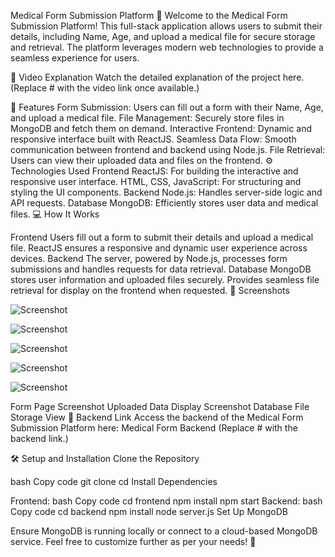 Medical Form Submission Platform 📄
Welcome to the Medical Form Submission Platform! This full-stack application allows users to submit their details, including Name, Age, and upload a medical file for secure storage and retrieval. The platform leverages modern web technologies to provide a seamless experience for users.

🎥 Video Explanation
Watch the detailed explanation of the project here. (Replace # with the video link once available.)

🚀 Features
Form Submission: Users can fill out a form with their Name, Age, and upload a medical file.
File Management: Securely store files in MongoDB and fetch them on demand.
Interactive Frontend: Dynamic and responsive interface built with ReactJS.
Seamless Data Flow: Smooth communication between frontend and backend using Node.js.
File Retrieval: Users can view their uploaded data and files on the frontend.
⚙️ Technologies Used
Frontend
ReactJS: For building the interactive and responsive user interface.
HTML, CSS, JavaScript: For structuring and styling the UI components.
Backend
Node.js: Handles server-side logic and API requests.
Database
MongoDB: Efficiently stores user data and medical files.
💻 How It Works

Frontend
Users fill out a form to submit their details and upload a medical file.
ReactJS ensures a responsive and dynamic user experience across devices.
Backend
The server, powered by Node.js, processes form submissions and handles requests for data retrieval.
Database
MongoDB stores user information and uploaded files securely.
Provides seamless file retrieval for display on the frontend when requested.
📸 Screenshots

![Screenshot](https://github.com/ARMAN8910/Oralens-LLC-Assignment-FrontEnd/blob/afd933569140ac2b4764ab9979e74165ee7e907c/p1.png)

![Screenshot](https://github.com/ARMAN8910/Oralens-LLC-Assignment-FrontEnd/blob/afd933569140ac2b4764ab9979e74165ee7e907c/p2%20(2).png)

![Screenshot](https://github.com/ARMAN8910/Oralens-LLC-Assignment-FrontEnd/blob/afd933569140ac2b4764ab9979e74165ee7e907c/p3%20(2).png)

![Screenshot](https://github.com/ARMAN8910/Oralens-LLC-Assignment-FrontEnd/blob/afd933569140ac2b4764ab9979e74165ee7e907c/p4%20(2).png)

![Screenshot](https://github.com/ARMAN8910/Oralens-LLC-Assignment-FrontEnd/blob/afd933569140ac2b4764ab9979e74165ee7e907c/p5.png)

Form Page Screenshot
Uploaded Data Display Screenshot
Database File Storage View
🔗 Backend Link
Access the backend of the Medical Form Submission Platform here: Medical Form Backend (Replace # with the backend link.)

🛠️ Setup and Installation
Clone the Repository

bash
Copy code
git clone <repository-link>
cd <project-folder>
Install Dependencies

Frontend:
bash
Copy code
cd frontend
npm install
npm start
Backend:
bash
Copy code
cd backend
npm install
node server.js
Set Up MongoDB

Ensure MongoDB is running locally or connect to a cloud-based MongoDB service.
Feel free to customize further as per your needs! 🚀
